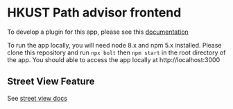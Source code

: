 # HKUST Path advisor frontend

To develop a plugin for this app, please see this [documentation](https://pathadvisor.ust.hk/docs)

To run the app locally, you will need node 8.x and npm 5.x installed. Please clone this repository and run
`npx bolt` then `npm start` in the root directory of the app. You should able to access the app locally at http://localhost:3000


## Street View Feature

See [street view docs](README.streetview.md)
